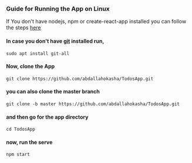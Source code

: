 
### Guide for Running the App on Linux

If You don't have nodejs, npm or create-react-app installed you can follow the steps [here](https://gist.github.com/abdallahokasha/5e506c87e03453977f4f9d42929e183d "https://gist.github.com/abdallahokasha/5e506c87e03453977f4f9d42929e183d")

#### In case you don't have [git](https://git-scm.com/book/en/v2/Getting-Started-Installing-Git "https://git-scm.com/book/en/v2/Getting-Started-Installing-Git") installed run,

`sudo apt install git-all`

#### Now, clone the App
`git clone https://github.com/abdallahokasha/TodosApp.git`

#### you can also clone the master branch 
`git clone -b master https://github.com/abdallahokasha/TodosApp.git`

#### and then go for the app directory
`cd TodosApp`

#### now, run the serve
`npm start`

